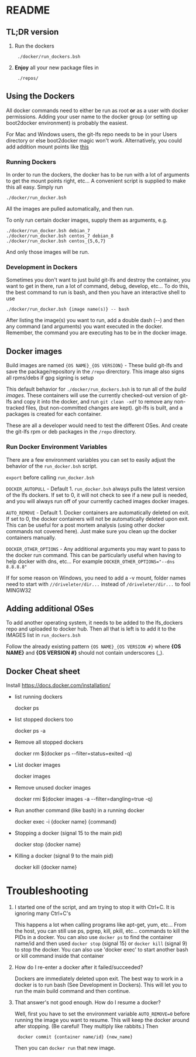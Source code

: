 # README #

## TL;DR version ##
1. Run the dockers

        ./docker/run_dockers.bsh
        
2. **Enjoy** all your new package files in

        ./repos/
        
## Using the Dockers ##

All docker commands need to either be run as root **or** as a user with docker 
permissions. Adding your user name to the docker group (or setting up boot2docker 
environment) is probably the easiest.

For Mac and Windows users, the git-lfs repo needs to be in your Users directory 
or else boot2docker magic won't work. Alternatively, you could add addition
mount points like 
[this](http://stackoverflow.com/questions/26639968/boot2docker-startup-script-to-mount-local-shared-folder-with-host)

### Running Dockers ###

In order to run the dockers, the docker has to be run with a
lot of arguments to get the mount points right, etc... A convenient script is 
supplied to make this all easy. Simply run

    ./docker/run_docker.bsh
    
All the images are pulled automatically, and then run.

To only run certain docker images, supply them as arguments, e.g.

    ./docker/run_docker.bsh debian_7
    ./docker/run_docker.bsh centos_7 debian_8
    ./docker/run_docker.bsh centos_{5,6,7}

And only those images will be run.

### Development in Dockers ###

Sometimes you don't want to just build git-lfs and destroy the container, you
want to get in there, run a lot of command, debug, develop, etc... To do this, 
the best command to run is bash, and then you have an interactive shell to use

    ./docker/run_docker.bsh {image name(s)} -- bash

After listing the image(s) you want to run, add a double dash (--) and then any 
command (and arguments) you want executed in the docker. Remember, the command
you are executing has to be in the docker image.

## Docker images ##

Build images are named `{OS NAME}_{OS VERSION}` - These build
git-lfs and save the package/repository in the `/repo` direrctory. This image
also signs all rpms/debs if gpg signing is setup

This default behavior for `./docker/run_dockers.bsh`
is to run all of the _build images_. These
containers will use the currently checked-out version of git-lfs and copy it 
into the docker, and run `git clean -xdf` to remove any non-tracked files, 
(but non-committed changes are kept). git-lfs is built, and a packages is 
created for each container.

These are all a developer would need to test the different OSes. And create the
git-lfs rpm or deb packages in the `/repo` directory. 

### Run Docker Environment Variables ###

There are a few environment variables you can set to easily adjust the behavior
of the `run_docker.bsh` script.

`export` before calling `run_docker.bsh`

`DOCKER_AUTOPULL` - Default 1. `run_docker.bsh` always pulls the latest version of
the lfs dockers. If set to 0, it will not check to see if a new pull is needed,
and you will always run off of your currently cached images docker images.

`AUTO_REMOVE` - Default 1. Docker containers are automatically deleted on 
exit. If set to 0, the docker containers will not be automatically deleted upon 
exit. This can be useful for a post mortem analysis (using other docker commands
not covered here). Just make sure you clean up the docker containers manually.

`DOCKER_OTHER_OPTIONS` - Any additional arguments you may want to pass to the
docker run command. This can be particularly useful when having to help docker
with dns, etc... For example `DOCKER_OTHER_OPTIONS="--dns 8.8.8.8"`

If for some reason on Windows, you need to add a -v mount, folder names need to
start with `//driveleter/dir...` instead of `/driveleter/dir...` to fool MINGW32

## Adding additional OSes ##

To add another operating system, it needs to be added to the lfs_dockers 
repo and uploaded to docker hub. Then all that is left is to add it to the 
IMAGES list in `run_dockers.bsh`

Follow the already existing pattern `{OS NAME}_{OS VERSION #}` where 
**{OS NAME}** and **{OS VERSION #}** should not contain underscores (\_).

## Docker Cheat sheet ##

Install https://docs.docker.com/installation/

* list running dockers

    docker ps
    
* list stopped dockers too

    docker ps -a
    
* Remove all stopped dockers

    docker rm $(docker ps --filter=status=exited -q)
    
* List docker images

    docker images

* Remove unused docker images

    docker rmi $(docker images -a --filter=dangling=true -q)
    
* Run another command (like bash) in a running docker

    docker exec -i {docker name} {command}

* Stopping a docker (signal 15 to the main pid)

    docker stop {docker name}

* Killing a docker (signal 9 to the main pid)

    docker kill {docker name}

# Troubleshooting #

1. I started one of the script, and am trying to stop it with Ctrl+C. It is
ignoring many Ctrl+C's

    This happens a lot when calling programs like apt-get, yum, etc... From the
    host, you can still use ps, pgrep, kill, pkill, etc... commands to kill the
    PIDs in a docker. You can also use `docker ps` to find the container
    name/id and then used `docker stop` (signal 15) or `docker kill`
    (signal 9) to stop the docker. You can also use 'docker exec' to start another
    bash or kill command inside that container
    
2. How do I re-enter a docker after it failed/succeeded?

    Dockers are immediately deleted upon exit. The best way to work in a docker
    is to run bash (See Development in Dockers). This will let you to run the 
    main build command and then continue.
    
3. That answer's not good enough. How do I resume a docker?

    Well, first you have to set the environment variable `AUTO_REMOVE=0` 
    before running the image you want to resume. This will keep the docker 
    around after stopping. (Be careful! They multiply like rabbits.) Then
    
        docker commit {container name/id} {new_name}
    
    Then you can `docker run` that new image.
